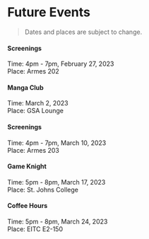 <!-- # Current Events

<br>





<br>
<br>


--- -->

# Future Events
> Dates and places are subject to change.


#### Screenings
Time: 4pm - 7pm, February 27, 2023  
Place: Armes 202

#### Manga Club
Time: March 2, 2023  
Place: GSA Lounge

#### Screenings
Time: 4pm - 7pm, March 10, 2023  
Place: Armes 203

#### Game Knight
Time: 5pm - 8pm, March 17, 2023  
Place: St. Johns College

#### Coffee Hours
Time: 5pm - 8pm, March 24, 2023  
Place: EITC E2-150

